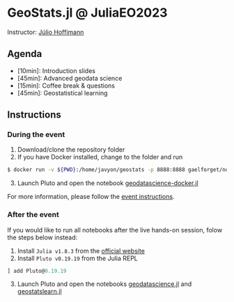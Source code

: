 # GeoStats.jl @ JuliaEO2023

Instructor: [Júlio Hoffimann](https://github.com/juliohm)

## Agenda

- [10min]: Introduction slides
- [45min]: Advanced geodata science
- [15min]: Coffee break & questions
- [45min]: Geostatistical learning

## Instructions

### During the event

1. Download/clone the repository folder
2. If you have Docker installed, change to the folder and run
```bash
$ docker run -v ${PWD}:/home/javyon/geostats -p 8888:8888 gaelforget/notebooks:latest
```
3. Launch Pluto and open the notebook [geodatascience-docker.jl](geodatascience-docker.jl)

For more information, please follow the [event instructions](https://github.com/AIRCentre/JuliaEO/blob/main/docs/README-Docker-Intro.md).

### After the event

If you would like to run all notebooks after the live hands-on session, folow the steps below instead:

1. Install `Julia v1.8.3` from the [official website](https://julialang.org/downloads)
2. Install `Pluto v0.19.19` from the Julia REPL
```julia
] add Pluto@0.19.19
```
3. Launch Pluto and open the notebooks [geodatascience.jl](geodatascience.jl) and [geostatslearn.jl](geostatslearn.jl)
